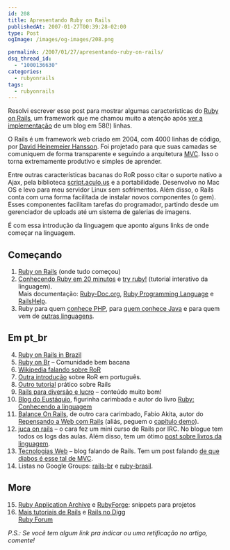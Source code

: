 ```yaml
---
id: 208
title: Apresentando Ruby on Rails
publishedAt: 2007-01-27T00:39:28-02:00
type: Post
ogImage: /images/og-images/208.png

permalink: /2007/01/27/apresentando-ruby-on-rails/
dsq_thread_id:
  - "1000136630"
categories:
  - rubyonrails
tags:
  - rubyonrails
---
```

Resolvi escrever esse post para mostrar algumas características do [Ruby on Rails](http://www.rubyonrails.org), um framework que me chamou muito a atenção após [ver a implementação](http://media.rubyonrails.org/video/rails_take2_with_sound.mov) de um blog em 58(!) linhas.

O Rails é um framework web criado em 2004, com 4000 linhas de código, por [David Heinemeier Hansson](http://www.loudthinking.com/). Foi projetado para que suas camadas se comuniquem de forma transparente e seguindo a arquitetura [MVC](http://pt.wikipedia.org/wiki/MVC). Isso o torna extremamente produtivo e simples de aprender.

Entre outras características bacanas do RoR posso citar o suporte nativo a Ajax, pela biblioteca [script.aculo.us](http://script.aculo.us) e a portabilidade. Desenvolvo no Mac OS e levo para meu servidor Linux sem sofrimentos. Além disso, o Rails conta com uma forma facilitada de instalar novos componentes (o gem). Esses componentes facilitam tarefas do programador, partindo desde um gerenciador de uploads até um sistema de galerias de imagens.

É com essa introdução da linguagem que aponto alguns links de onde começar na linguagem.

## Começando

1) [Ruby on Rails](http://www.rubyonrails.org/) (onde tudo começou)  
2) [Conhecendo Ruby em 20 minutos](http://www.ruby-lang.org/en/documentation/quickstart/) e [try ruby!](http://tryruby.hobix.com/) (tutorial interativo da linguagem).  
Mais documentação: [Ruby-Doc.org](http://ruby-doc.org/), [Ruby Programming Language](http://www.ruby-lang.org/en/) e [RailsHelp](http://railshelp.com/).  
3) Ruby para quem [conhece PHP](http://www.ruby-lang.org/en/documentation/ruby-from-other-languages/to-ruby-from-php/), para  [quem conhece Java](http://www.ruby-lang.org/en/documentation/ruby-from-other-languages/to-ruby-from-java/) e para quem vem de [outras linguagens](http://www.ruby-lang.org/en/documentation/ruby-from-other-languages/).

## Em pt_br

4) [Ruby on Rails in Brazil](http://www.rubyonrails.com.br/)  
5) [Ruby on Br](http://rubyonbr.org/) – Comunidade bem bacana  
6) [Wikipedia falando sobre RoR](http://pt.wikipedia.org/wiki/Ruby_on_Rails)  
7) [Outra introdução](http://blog.egenial.com.br/articles/2006/09/23/pequena-introdu%C3%A7%C3%A3o-ao-ruby-on-rails) sobre RoR em português.  
8) [Outro tutorial](http://wiki.rubygarden.org/Ruby/page/show/YesAnotherRailsTutorial) prático sobre Rails  
9) [Rails para diversão e lucro](http://kb.reflectivesurface.com/br/tutoriais/railsDiversaoLucro/) – conteúdo muito bom!  
10) [Blog do Eustáquio](http://www.eustaquiorangel.com/), figurinha carimbada e autor do livro [Ruby: Conhecendo a linguagem](http://www.submarino.com.br/books_productdetails.asp?Query=ProductPage&ProdTypeId=1&ProdId=1470481&franq=170759)  
11) [Balance On Rails](http://www.balanceonrails.com.br/), de outro cara carimbado, Fabio Akita, autor do [Repensando a Web com Rails](http://www.brasport.com.br/index.php?Escolha=8&Livro=L00209) (aliás, peguem o [capítulo demo](http://www.esnips.com/doc/d87f0bf9-ec81-4769-a943-d17bc466f7d2/Rails-03.pdf)).  
12) [juca on rails](http://rails.jkcosta.info/) – o cara fez um mini curso de Rails por IRC. No blogue tem todos os logs das aulas. Além disso, tem um ótimo [post sobre livros da linguagem](http://rails.jkcosta.info/articles/2006/06/15/livros-de-rails).  
13) [Tecnologias Web](http://alexmrg.wordpress.com/) – blog falando de Rails. Tem um post falando [de que diabos é esse tal de MVC](http://alexmrg.wordpress.com/2006/12/28/what-the-fuck-is-mvc/).  
14) Listas no Google Groups: [rails-br](http://groups.google.com/group/rails-br) e [ruby-brasil](http://groups.google.com/group/rubybrasil). 

## More

15) [Ruby Application Archive](http://raa.ruby-lang.org/) e [RubyForge](http://rubyforge.org/): snippets para projetos  
16) [Mais tutoriais de Rails](http://www.top-ten-tutorials.com/search.php?search=rails) e [Rails no Digg](http://digg.com/search?section=news&s=rails)  
[Ruby Forum](http://www.ruby-forum.com/)

_P.S.: Se você tem algum link pra indicar ou uma retificação no artigo, comente!_
